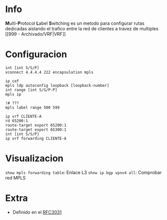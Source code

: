 # Info
**M**ulti-**P**rotocol **L**abel **S**witching es un metodo para configurar rutas dedicadas aislando el trafico entre la red de clientes a travez de multiples [[999 - Archivado/VRF|VRF]]

# Configuracion
```
int [int S/S/P]
xconnect 4.4.4.4 222 encapsulation mpls
```

```
ip cef
mpls ldp autoconfig loopback [loopback-number]
int range [int S/S/P-P]
mpls ip
```

```
!# ???
mpls label range 500 599
```

```
ip vrf CLIENTE-A
rd 65200:1
route-target export 65200:1
route-target export 65300:1
int [int S/S/P]
ip vrf forwarding CLIENTE-A
```
# Visualizacion
`show mpls forwarding table`: Enlace L3
`show ip bgp vpnv4 all`: Comprobar red MPLS

# Extra
- Definido en el [RFC3031](https://www.rfc-editor.org/rfc/rfc3031)